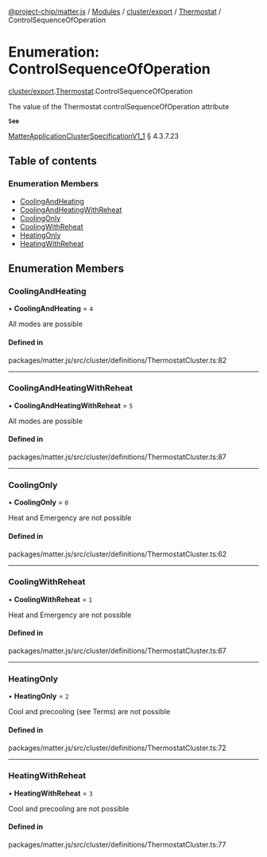 [@project-chip/matter.js](../README.md) / [Modules](../modules.md) / [cluster/export](../modules/cluster_export.md) / [Thermostat](../modules/cluster_export.Thermostat.md) / ControlSequenceOfOperation

# Enumeration: ControlSequenceOfOperation

[cluster/export](../modules/cluster_export.md).[Thermostat](../modules/cluster_export.Thermostat.md).ControlSequenceOfOperation

The value of the Thermostat controlSequenceOfOperation attribute

**`See`**

[MatterApplicationClusterSpecificationV1_1](../interfaces/spec_export.MatterApplicationClusterSpecificationV1_1.md) § 4.3.7.23

## Table of contents

### Enumeration Members

- [CoolingAndHeating](cluster_export.Thermostat.ControlSequenceOfOperation.md#coolingandheating)
- [CoolingAndHeatingWithReheat](cluster_export.Thermostat.ControlSequenceOfOperation.md#coolingandheatingwithreheat)
- [CoolingOnly](cluster_export.Thermostat.ControlSequenceOfOperation.md#coolingonly)
- [CoolingWithReheat](cluster_export.Thermostat.ControlSequenceOfOperation.md#coolingwithreheat)
- [HeatingOnly](cluster_export.Thermostat.ControlSequenceOfOperation.md#heatingonly)
- [HeatingWithReheat](cluster_export.Thermostat.ControlSequenceOfOperation.md#heatingwithreheat)

## Enumeration Members

### CoolingAndHeating

• **CoolingAndHeating** = ``4``

All modes are possible

#### Defined in

packages/matter.js/src/cluster/definitions/ThermostatCluster.ts:82

___

### CoolingAndHeatingWithReheat

• **CoolingAndHeatingWithReheat** = ``5``

All modes are possible

#### Defined in

packages/matter.js/src/cluster/definitions/ThermostatCluster.ts:87

___

### CoolingOnly

• **CoolingOnly** = ``0``

Heat and Emergency are not possible

#### Defined in

packages/matter.js/src/cluster/definitions/ThermostatCluster.ts:62

___

### CoolingWithReheat

• **CoolingWithReheat** = ``1``

Heat and Emergency are not possible

#### Defined in

packages/matter.js/src/cluster/definitions/ThermostatCluster.ts:67

___

### HeatingOnly

• **HeatingOnly** = ``2``

Cool and precooling (see Terms) are not possible

#### Defined in

packages/matter.js/src/cluster/definitions/ThermostatCluster.ts:72

___

### HeatingWithReheat

• **HeatingWithReheat** = ``3``

Cool and precooling are not possible

#### Defined in

packages/matter.js/src/cluster/definitions/ThermostatCluster.ts:77
